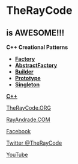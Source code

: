 # TheRayCode
## is AWESOME!!!

**C++ Creational Patterns**

 * **[Factory](./Factory/README.md)**
 * **[AbstractFactory](./AbstractFactory/README.md)**
 * **[Builder](./Builder/README.md)**
 * **[Prototype](./Prototype/README.md)**
 * **[Singleton](./Singleton/README.md)**

**[C++](../README.md)** 


[TheRayCode.ORG](https://www.TheRayCode.org)

[RayAndrade.COM](https://www.RayAndrade.com)


[Facebook](https://www.facebook.com/TheRayCode/)

[Twitter @TheRayCode](https://www.twitter.com/TheRayCode/)

[YouTube](https://www.youtube.com/AndradeRay/)

